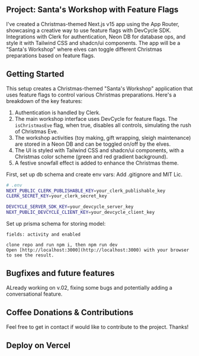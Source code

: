 ## Project: Santa's Workshop with Feature Flags

I've created a Christmas-themed Next.js v15 app using the App Router, showcasing a creative way to use feature flags with DevCycle SDK. Integrations with Clerk for authentication, Neon DB for database ops, and style it with Tailwind CSS and shadcn/ui components. The app will be a "Santa's Workshop" where elves can toggle different Christmas preparations based on feature flags.

## Getting Started

This setup creates a Christmas-themed "Santa's Workshop" application that uses feature flags to control various Christmas preparations. Here's a breakdown of the key features:

1. Authentication is handled by Clerk.
2. The main workshop interface uses DevCycle for feature flags. The `isChristmasEve` flag, when true, disables all controls, simulating the rush of Christmas Eve.
3. The workshop activities (toy making, gift wrapping, sleigh maintenance) are stored in a Neon DB and can be toggled on/off by the elves.
4. The UI is styled with Tailwind CSS and shadcn/ui components, with a Christmas color scheme (green and red gradient background).
5. A festive snowfall effect is added to enhance the Christmas theme.

First, set up db schema and create env vars:
Add .gitignore and MIT Lic.

```bash
# .env
NEXT_PUBLIC_CLERK_PUBLISHABLE_KEY=your_clerk_publishable_key
CLERK_SECRET_KEY=your_clerk_secret_key

DEVCYCLE_SERVER_SDK_KEY=your_devcycle_server_key
NEXT_PUBLIC_DEVCYCLE_CLIENT_KEY=your_devcycle_client_key
```

Set up prisma schema for storing model:

```
fields: activity and enabled

clone repo and run npm i, then npm run dev
Open [http://localhost:3000](http://localhost:3000) with your browser to see the result.
```

## Bugfixes and future features

ALready working on v.02, fixing some bugs and potentially adding a conversational feature.

## Coffee Donations & Contributions

Feel free to get in contact if would like to contribute to the project. Thanks!

## Deploy on Vercel
